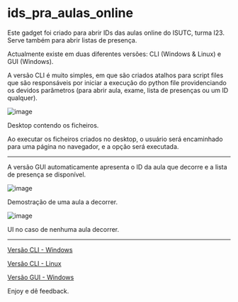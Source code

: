 # ids_pra_aulas_online
Este gadget foi criado para abrir IDs das aulas online do ISUTC, turma I23. Serve também para abrir listas de presença.

Actualmente existe em duas diferentes versões: CLI (Windows & Linux) e GUI (Windows).

A versão CLI é muito simples, em que são criados atalhos para script files que são responsáveis por iniciar a execução do python file providenciando os devidos parâmetros (para abrir aula, exame, lista de presenças ou um ID qualquer).


![image](https://user-images.githubusercontent.com/55860970/126082330-6bb13f86-e07a-4814-93b1-06e3289d910d.png)

Desktop contendo os ficheiros.


Ao executar os ficheiros criados no desktop, o usuário será encaminhado para uma página no navegador, e a opção será executada.


__________________________________________________________________________________________________________________________________


A versão GUI automaticamente apresenta o ID da aula que decorre e a lista de presença se disponível.

![image](https://user-images.githubusercontent.com/55860970/126082421-514c9cfe-9184-4bce-a05f-e42992762211.png)

Demostração de uma aula a decorrer.

![image](https://user-images.githubusercontent.com/55860970/126082438-ee594d14-89e1-48ca-a95d-23177809783a.png)

UI no caso de nenhuma aula decorrer.

__________________________________________________________________________________________________________________________________
[Versão CLI - Windows](https://github.com/dersonmutemba/ids_pra_aulas_online/files/6836975/Gadget.pra.EAD.-.Windows.zip)

[Versão CLI - Linux](https://github.com/dersonmutemba/ids_pra_aulas_online/files/6836976/Gadget.pra.EAD.-.Linux.zip)

[Versão GUI - Windows](https://github.com/dersonmutemba/ids_pra_aulas_online/files/6986525/setup.zip)





Enjoy e dê feedback.
